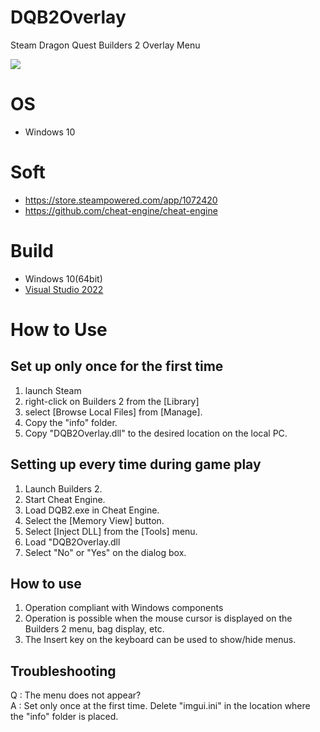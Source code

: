 # DQB2Overlay
Steam Dragon Quest Builders 2 Overlay Menu

<img src="https://user-images.githubusercontent.com/30800900/195925883-a738f1a7-ae3e-4263-a67d-19363a316b5a.png">

# OS
* Windows 10

# Soft
* https://store.steampowered.com/app/1072420
* https://github.com/cheat-engine/cheat-engine

# Build
* Windows 10(64bit)
* [Visual Studio 2022](https://visualstudio.microsoft.com/)

# How to Use
## Set up only once for the first time
1. launch Steam
1. right-click on Builders 2 from the [Library]
1. select [Browse Local Files] from [Manage]. 
1. Copy the "info" folder.
1. Copy "DQB2Overlay.dll" to the desired location on the local PC.

## Setting up every time during game play
1. Launch Builders 2.
1. Start Cheat Engine.
1. Load DQB2.exe in Cheat Engine.
1. Select the [Memory View] button.
1. Select [Inject DLL] from the [Tools] menu.
1. Load "DQB2Overlay.dll
1. Select "No" or "Yes" on the dialog box.

## How to use
1. Operation compliant with Windows components
1. Operation is possible when the mouse cursor is displayed on the Builders 2 menu, bag display, etc.
1. The Insert key on the keyboard can be used to show/hide menus.

## Troubleshooting
Q : The menu does not appear?  
A : Set only once at the first time. Delete "imgui.ini" in the location where the "info" folder is placed.
